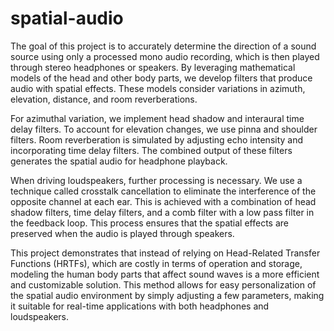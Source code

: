 # spatial-audio
The goal of this project is to accurately determine the direction of a sound source using only a processed mono audio recording, which is then played through stereo headphones or speakers. By leveraging mathematical models of the head and other body parts, we develop filters that produce audio with spatial effects. These models consider variations in azimuth, elevation, distance, and room reverberations. 

For azimuthal variation, we implement head shadow and interaural time delay filters. To account for elevation changes, we use pinna and shoulder filters. Room reverberation is simulated by adjusting echo intensity and incorporating time delay filters. The combined output of these filters generates the spatial audio for headphone playback.

When driving loudspeakers, further processing is necessary. We use a technique called crosstalk cancellation to eliminate the interference of the opposite channel at each ear. This is achieved with a combination of head shadow filters, time delay filters, and a comb filter with a low pass filter in the feedback loop. This process ensures that the spatial effects are preserved when the audio is played through speakers.

This project demonstrates that instead of relying on Head-Related Transfer Functions (HRTFs), which are costly in terms of operation and storage, modeling the human body parts that affect sound waves is a more efficient and customizable solution. This method allows for easy personalization of the spatial audio environment by simply adjusting a few parameters, making it suitable for real-time applications with both headphones and loudspeakers.
